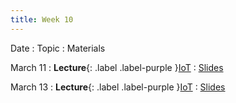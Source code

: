 ```yaml
---
title: Week 10
---
```


Date
: Topic
  : Materials

March 11
: **Lecture**{: .label .label-purple }[IoT](#)
  : [Slides](#)

March 13
: **Lecture**{: .label .label-purple }[IoT](#)
  : [Slides](#)